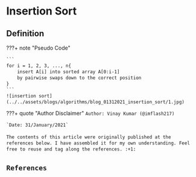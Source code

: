 # Insertion Sort

## Definition

???+ note "Pseudo Code"

    ```
    for i = 1, 2, 3, ..., n{
        insert A[i] into sorted array A[0:i-1]
        by pairwise swaps down to the correct position
    }
    ```
    ![insertion sort](../../assets/blogs/algorithms/blog_01312021_insertion_sort/1.jpg)






???+ quote "Author Disclaimer"
    `Author: Vinay Kumar (@imflash217)`

    `Date: 31/January/2021`

    The contents of this article were originally published at the references below. I have assembled it for my own understanding. Feel free to reuse and tag along the references. :+1:

## `References`
[^1]: